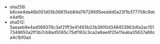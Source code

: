 - sha256: b6cee4da46b051d05b36815eb84d76729695eeddd0a23f1b377708c9dce4af6c
- sha512: 5aeaeb9e4ad069379c3af21ff3e41493b23b3900d348453963dfa2ac1517348650a2ff3b7cb8ad5065c75df193c3ca2e8ae4f25e11eaba35637a86ca4c1bf0ad